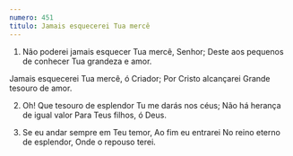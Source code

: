 ```yaml
---
numero: 451
titulo: Jamais esquecerei Tua mercê
---
```

1. Não poderei jamais esquecer
Tua mercê, Senhor;
Deste aos pequenos de conhecer
Tua grandeza e amor.

Jamais esquecerei
Tua mercê, ó Criador;
Por Cristo alcançarei
Grande tesouro de amor.

2. Oh! Que tesouro de esplendor
Tu me darás nos céus;
Não há herança de igual valor
Para Teus filhos, ó Deus.

3. Se eu andar sempre em Teu temor,
Ao fim eu entrarei
No reino eterno de esplendor,
Onde o repouso terei.

